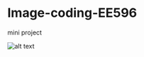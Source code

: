 # Image-coding-EE596
mini project

![alt text](https://drive.google.com/file/d/1MlbdllKASYXW_CPGo1otnhiXCVR2fFQ3/view?usp=sharing)
